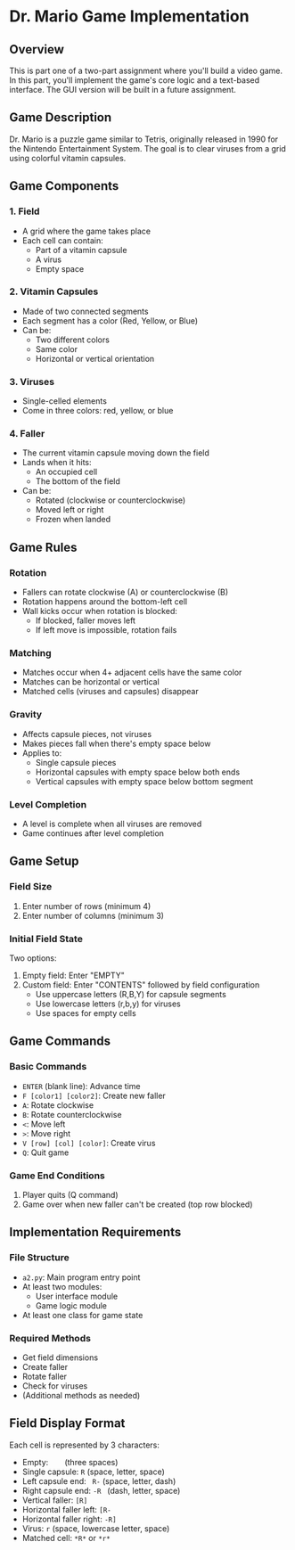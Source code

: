 # Dr. Mario Game Implementation

## Overview
This is part one of a two-part assignment where you'll build a video game. In this part, you'll implement the game's core logic and a text-based interface. The GUI version will be built in a future assignment.

## Game Description
Dr. Mario is a puzzle game similar to Tetris, originally released in 1990 for the Nintendo Entertainment System. The goal is to clear viruses from a grid using colorful vitamin capsules.

## Game Components

### 1. Field
- A grid where the game takes place
- Each cell can contain:
  - Part of a vitamin capsule
  - A virus
  - Empty space

### 2. Vitamin Capsules
- Made of two connected segments
- Each segment has a color (Red, Yellow, or Blue)
- Can be:
  - Two different colors
  - Same color
  - Horizontal or vertical orientation

### 3. Viruses
- Single-celled elements
- Come in three colors: red, yellow, or blue

### 4. Faller
- The current vitamin capsule moving down the field
- Lands when it hits:
  - An occupied cell
  - The bottom of the field
- Can be:
  - Rotated (clockwise or counterclockwise)
  - Moved left or right
  - Frozen when landed

## Game Rules

### Rotation
- Fallers can rotate clockwise (A) or counterclockwise (B)
- Rotation happens around the bottom-left cell
- Wall kicks occur when rotation is blocked:
  - If blocked, faller moves left
  - If left move is impossible, rotation fails

### Matching
- Matches occur when 4+ adjacent cells have the same color
- Matches can be horizontal or vertical
- Matched cells (viruses and capsules) disappear

### Gravity
- Affects capsule pieces, not viruses
- Makes pieces fall when there's empty space below
- Applies to:
  - Single capsule pieces
  - Horizontal capsules with empty space below both ends
  - Vertical capsules with empty space below bottom segment

### Level Completion
- A level is complete when all viruses are removed
- Game continues after level completion

## Game Setup

### Field Size
1. Enter number of rows (minimum 4)
2. Enter number of columns (minimum 3)

### Initial Field State
Two options:
1. Empty field: Enter "EMPTY"
2. Custom field: Enter "CONTENTS" followed by field configuration
   - Use uppercase letters (R,B,Y) for capsule segments
   - Use lowercase letters (r,b,y) for viruses
   - Use spaces for empty cells

## Game Commands

### Basic Commands
- `ENTER` (blank line): Advance time
- `F [color1] [color2]`: Create new faller
- `A`: Rotate clockwise
- `B`: Rotate counterclockwise
- `<`: Move left
- `>`: Move right
- `V [row] [col] [color]`: Create virus
- `Q`: Quit game

### Game End Conditions
1. Player quits (Q command)
2. Game over when new faller can't be created (top row blocked)

## Implementation Requirements

### File Structure
- `a2.py`: Main program entry point
- At least two modules:
  - User interface module
  - Game logic module
- At least one class for game state

### Required Methods
- Get field dimensions
- Create faller
- Rotate faller
- Check for viruses
- (Additional methods as needed)

## Field Display Format
Each cell is represented by 3 characters:
- Empty: `   ` (three spaces)
- Single capsule: ` R ` (space, letter, space)
- Left capsule end: ` R-` (space, letter, dash)
- Right capsule end: `-R ` (dash, letter, space)
- Vertical faller: `[R]`
- Horizontal faller left: `[R-`
- Horizontal faller right: `-R]`
- Virus: ` r ` (space, lowercase letter, space)
- Matched cell: `*R*` or `*r*`